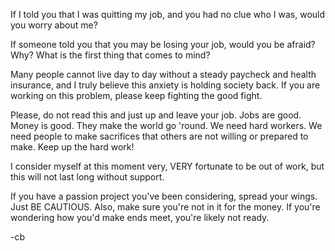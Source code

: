If I told you that I was quitting my job, and you had no clue who I was, would you worry about me?

If someone told you that you may be losing your job, would you be afraid? Why?
What is the first thing that comes to mind?

Many people cannot live day to day without a steady paycheck and health insurance, and I truly believe this anxiety is holding society back. If you are working on this problem, please keep fighting the good fight.

Please, do not read this and just up and leave your job. Jobs are good. Money is good. They make the world go 'round. We need hard workers. We need people to make sacrifices that others are not willing or prepared to make. Keep up the hard work!

I consider myself at this moment very, VERY fortunate to be out of work, but this will not last long without support.

If you have a passion project you've been considering, spread your wings. Just BE CAUTIOUS. Also, make sure you're not in it for the money. If you're wondering how you'd make ends meet, you're likely not ready.



-cb